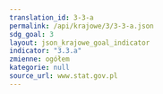 ```yaml
---
translation_id: 3-3-a
permalink: /api/krajowe/3/3-3-a.json
sdg_goal: 3
layout: json_krajowe_goal_indicator
indicator: "3.3.a"
zmienne: ogółem
kategorie: null
source_url: www.stat.gov.pl
---
```

